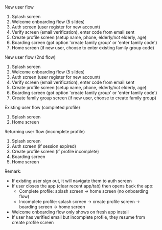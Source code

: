 New user flow
1. Splash screen
2. Welcome onboarding flow (5 slides)
3. Auth screen (user register for new account)
4. Verify screen (email verification), enter code from email sent
5. Create profile screen (setup name, phone, elderly/not elderly, age)
6. Boarding screen (got option 'create family group' or 'enter family code')
7. Home screen (if new user, choose to enter existing family group code)

New user flow (2nd flow)
1. Splash screen
2. Welcome onboarding flow (5 slides)
3. Auth screen (user register for new account)
4. Verify screen (email verification), enter code from email sent
5. Create profile screen (setup name, phone, elderly/not elderly, age)
6. Boarding screen (got option 'create family group' or 'enter family code')
7. Create family group screen (if new user, choose to create family group)

Existing user flow (completed profile)
1. Splash screen
2. Home screen

Returning user flow (incomplete profile)
1. Splash screen
2. Auth screen (if session expired)
3. Create profile screen (if profile incomplete)
4. Boarding screen
5. Home screen

Remark:
- If existing user sign out, it will navigate them to auth screen
- If user closes the app (clear recent app/tab) then opens back the app:
  - Complete profile: splash screen -> home screen (no onboarding flow)
  - Incomplete profile: splash screen -> create profile screen -> boarding screen -> home screen
- Welcome onboarding flow only shows on fresh app install
- If user has verified email but incomplete profile, they resume from create profile screen